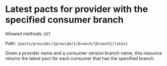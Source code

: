 # Latest pacts for provider with the specified consumer branch

Allowed methods: `GET`

Path: `/pacts/provider/{provider}/branch/{branch}/latest`

Given a provider name and a consumer version branch name, this resource returns the latest pact for each consumer that has the specified branch.
